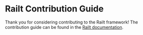 # Railt Contribution Guide

Thank you for considering contributing to the Railt framework! 
The contribution guide can be found in the [Railt documentation](http://railt.org/#/ru/contributions).

